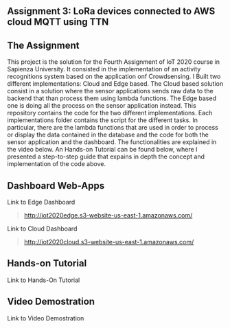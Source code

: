 
## Assignment 3: LoRa devices connected to AWS cloud MQTT using TTN
## The Assignment
This project is the solution for the Fourth Assignment of IoT 2020 course in Sapienza University. 
It consisted in the implementation of an activity recognitions system based on the application onf Crowdsensing.
I Built two different implementations: Cloud and Edge based.
The Cloud based solution consist in a solution where the sensor applications sends raw data to the backend that than 
process them using lambda functions.
The Edge based one is doing all the process on the sensor application instead.
This repository contains the code for the two different implementations.
Each implementations folder contains the script for the different tasks.
In particular, there are the lambda functions that are used in order to process or display the data contained in the 
database and the code for both the sensor application and the dashboard.
The functionalities are explained in the video below. An Hands-on Tutorial can be found below, where I presented a step-to-step guide 
that expains in depth the concept and implementation of the code above. 


## Dashboard Web-Apps
Link to Edge Dashboard
>http://iot2020edge.s3-website-us-east-1.amazonaws.com/

Link to Cloud Dashboard
>http://iot2020cloud.s3-website-us-east-1.amazonaws.com/


## Hands-on Tutorial
Link to Hands-On Tutorial
>

## Video Demostration
Link to Video Demostration
>

